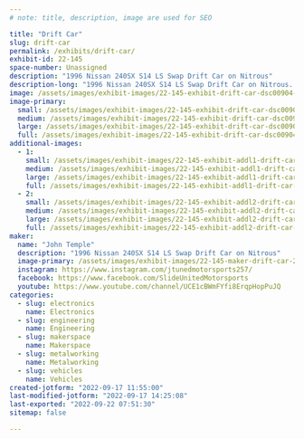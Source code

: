 ```yaml
---
# note: title, description, image are used for SEO

title: "Drift Car"
slug: drift-car
permalink: /exhibits/drift-car/
exhibit-id: 22-145
space-number: Unassigned
description: "1996 Nissan 240SX S14 LS Swap Drift Car on Nitrous"
description-long: "1996 Nissan 240SX S14 LS Swap Drift Car on Nitrous.  Car and Driver Competes in Florida Pro-Amateur Series US Drift Circuit and Klutch Kickers"
image: /assets/images/exhibit-images/22-145-exhibit-drift-car-dsc00904-74-large.jpg
image-primary: 
  small: /assets/images/exhibit-images/22-145-exhibit-drift-car-dsc00904-74-small.jpg
  medium: /assets/images/exhibit-images/22-145-exhibit-drift-car-dsc00904-74-medium.jpg
  large: /assets/images/exhibit-images/22-145-exhibit-drift-car-dsc00904-74-large.jpg
  full: /assets/images/exhibit-images/22-145-exhibit-drift-car-dsc00904-74-full.jpg
additional-images: 
  - 1:
    small: /assets/images/exhibit-images/22-145-exhibit-addl1-drift-car-20220827-112445-small.jpg
    medium: /assets/images/exhibit-images/22-145-exhibit-addl1-drift-car-20220827-112445-medium.jpg
    large: /assets/images/exhibit-images/22-145-exhibit-addl1-drift-car-20220827-112445-large.jpg
    full: /assets/images/exhibit-images/22-145-exhibit-addl1-drift-car-20220827-112445-full.jpg
  - 2:
    small: /assets/images/exhibit-images/22-145-exhibit-addl2-drift-car-44-296185131-3407056486275218-9176523083306242816-n-856-small.jpg
    medium: /assets/images/exhibit-images/22-145-exhibit-addl2-drift-car-44-296185131-3407056486275218-9176523083306242816-n-856-medium.jpg
    large: /assets/images/exhibit-images/22-145-exhibit-addl2-drift-car-44-296185131-3407056486275218-9176523083306242816-n-856-large.jpg
    full: /assets/images/exhibit-images/22-145-exhibit-addl2-drift-car-44-296185131-3407056486275218-9176523083306242816-n-856-full.jpg
maker: 
  name: "John Temple"
  description: "1996 Nissan 240SX S14 LS Swap Drift Car on Nitrous"
  image-primary: /assets/images/exhibit-images/22-145-maker-drift-car-296185131-3407056486275218-9176523083306242816-n-medium.jpg
  instagram: https://www.instagram.com/jtunedmotorsports257/
  facebook: https://www.facebook.com/SlideUnitedMotorsports
  youtube: https://www.youtube.com/channel/UCE1cBWmFYfi8ErqpHopPuJQ
categories: 
  - slug: electronics
    name: Electronics
  - slug: engineering
    name: Engineering
  - slug: makerspace
    name: Makerspace
  - slug: metalworking
    name: Metalworking
  - slug: vehicles
    name: Vehicles
created-jotform: "2022-09-17 11:55:00"
last-modified-jotform: "2022-09-17 14:25:08"
last-exported: "2022-09-22 07:51:30"
sitemap: false

---
```

